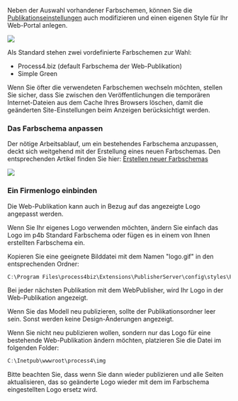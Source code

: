 

Neben der Auswahl vorhandener Farbschemen, können Sie die
[Publikationseinstellungen](Publikationseinstellungen) auch modifizieren
und einen eigenen Style für Ihr Web-Portal anlegen.

![](//images.ctfassets.net/utx1h0gfm1om/4g2LxSf5NYS6oy8MOgECWA/ef8ef800130c897df37020e1d468d573/1017503.png)

Als Standard stehen zwei vordefinierte Farbschemen zur Wahl:

-   Process4.biz (default Farbschema der Web-Publikation)
-   Simple Green

  
Wenn Sie öfter die verwendeten Farbschemen wechseln möchten, stellen Sie
sicher, dass Sie zwischen den Veröffentlichungen die temporären
Internet-Dateien aus dem Cache Ihres Browsers löschen, damit die
geänderten Site-Einstellungen beim Anzeigen berücksichtigt werden.

### Das Farbschema anpassen

Der nötige Arbeitsablauf, um ein bestehendes Farbschema anzupassen,
deckt sich weitgehend mit der Erstellung eines neuen Farbschemas. Den
entsprechenden Artikel finden Sie hier: [Erstellen neuer
Farbschemas](Erstellen_neuer_Farbschemas)

![](//images.ctfassets.net/utx1h0gfm1om/3K8SI52meQyYAgeUwCIAKQ/cfb259a275c1398f2e3025f8a487ecf7/1017491.png)


### Ein Firmenlogo einbinden

Die Web-Publikation kann auch in Bezug auf das angezeigte Logo angepasst
werden.

Wenn Sie Ihr eigenes Logo verwenden möchten, ändern Sie einfach das Logo
im p4b Standard Farbschema oder fügen es in einem von Ihnen erstellten
Farbschema ein.

Kopieren Sie eine geeignete Bilddatei mit dem Namen "logo.gif" in den
entsprechenden Ordner:

``` java
C:\Program Files\process4biz\Extensions\PublisherServer\config\styles\Process4.biz [default]
```

Bei jeder nächsten Publikation mit dem WebPublisher, wird Ihr Logo in
der Web-Publikation angezeigt.

Wenn Sie das Modell neu publizieren, sollte der Publikationsordner leer
sein. Sonst werden keine Design-Änderungen angezeigt.

Wenn Sie nicht neu publizieren wollen, sondern nur das Logo für eine
bestehende Web-Publikation ändern möchten, platzieren Sie die Datei im
folgenden Folder:

``` java
C:\Inetpub\wwwroot\process4\img
```

Bitte beachten Sie, dass wenn Sie dann wieder publizieren und alle
Seiten aktualisieren, das so geänderte Logo wieder mit dem im Farbschema
eingestellten Logo ersetz wird.



